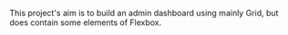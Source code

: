 This project's aim is to build an admin dashboard using mainly Grid, but does contain some elements of Flexbox.